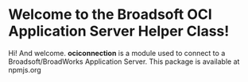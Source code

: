 # Welcome to the Broadsoft OCI Application Server Helper Class!

Hi! And welcome. **ociconnection** is a module used to connect to a Broadsoft/BroadWorks Application Server. This package is available at npmjs.org 